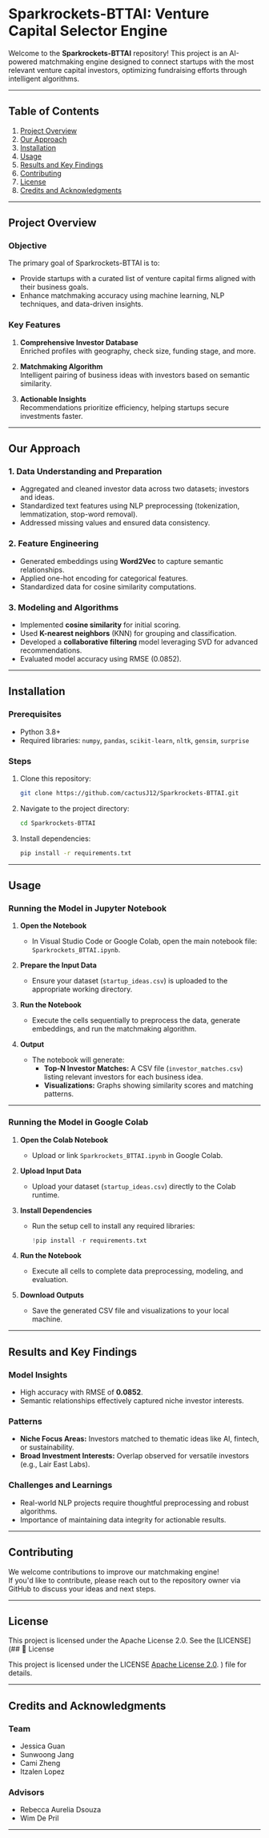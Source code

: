 # Sparkrockets-BTTAI: Venture Capital Selector Engine

Welcome to the **Sparkrockets-BTTAI** repository! This project is an AI-powered matchmaking engine designed to connect startups with the most relevant venture capital investors, optimizing fundraising efforts through intelligent algorithms.

----------

## **Table of Contents**

1.  [Project Overview](#project-overview)
2.  [Our Approach](#our-approach)
3.  [Installation](#installation)
4.  [Usage](#usage)
5.  [Results and Key Findings](#results-and-key-findings)
6.  [Contributing](#contributing)
7.  [License](#license)
8.  [Credits and Acknowledgments](#credits-and-acknowledgments)

----------

## **Project Overview**

### **Objective**

The primary goal of Sparkrockets-BTTAI is to:

-   Provide startups with a curated list of venture capital firms aligned with their business goals.
-   Enhance matchmaking accuracy using machine learning, NLP techniques, and data-driven insights.

### **Key Features**

1.  **Comprehensive Investor Database**  
    Enriched profiles with geography, check size, funding stage, and more.
    
2.  **Matchmaking Algorithm**  
    Intelligent pairing of business ideas with investors based on semantic similarity.
    
3.  **Actionable Insights**  
    Recommendations prioritize efficiency, helping startups secure investments faster.
    

----------

## **Our Approach**

### **1. Data Understanding and Preparation**

-   Aggregated and cleaned investor data across two datasets; investors and ideas.
-   Standardized text features using NLP preprocessing (tokenization, lemmatization, stop-word removal).
-   Addressed missing values and ensured data consistency.

### **2. Feature Engineering**

-   Generated embeddings using **Word2Vec** to capture semantic relationships.
-   Applied one-hot encoding for categorical features.
-   Standardized data for cosine similarity computations.

### **3. Modeling and Algorithms**

-   Implemented **cosine similarity** for initial scoring.
-   Used **K-nearest neighbors** (KNN) for grouping and classification.
-   Developed a **collaborative filtering** model leveraging SVD for advanced recommendations.
-   Evaluated model accuracy using RMSE (0.0852).

----------

## **Installation**

### Prerequisites

-   Python 3.8+
-   Required libraries: `numpy`, `pandas`, `scikit-learn`, `nltk`, `gensim`, `surprise`

### Steps

1.  Clone this repository:
    
    ```bash
    git clone https://github.com/cactusJ12/Sparkrockets-BTTAI.git
    
    ```
    
2.  Navigate to the project directory:
    
    ```bash
    cd Sparkrockets-BTTAI
    
    ```
    
3.  Install dependencies:
    
    ```bash
    pip install -r requirements.txt
    
    ```

----------

## **Usage**

### Running the Model in Jupyter Notebook

1.  **Open the Notebook**
    
    -   In Visual Studio Code or Google Colab, open the main notebook file: `Sparkrockets_BTTAI.ipynb`.
2.  **Prepare the Input Data**
    
    -   Ensure your dataset (`startup_ideas.csv`) is uploaded to the appropriate working directory.
3.  **Run the Notebook**
    
    -   Execute the cells sequentially to preprocess the data, generate embeddings, and run the matchmaking algorithm.
4.  **Output**
    
    -   The notebook will generate:
        -   **Top-N Investor Matches:** A CSV file (`investor_matches.csv`) listing relevant investors for each business idea.
        -   **Visualizations:** Graphs showing similarity scores and matching patterns.

----------

### Running the Model in Google Colab

1.  **Open the Colab Notebook**
    
    -   Upload or link `Sparkrockets_BTTAI.ipynb` in Google Colab.
2.  **Upload Input Data**
    
    -   Upload your dataset (`startup_ideas.csv`) directly to the Colab runtime.
3.  **Install Dependencies**
    
    -   Run the setup cell to install any required libraries:
        
        ```python
        !pip install -r requirements.txt
        
        ```
        
4.  **Run the Notebook**
    
    -   Execute all cells to complete data preprocessing, modeling, and evaluation.
5.  **Download Outputs**
    
    -   Save the generated CSV file and visualizations to your local machine.

----------

## **Results and Key Findings**

### **Model Insights**

-   High accuracy with RMSE of **0.0852**.
-   Semantic relationships effectively captured niche investor interests.

### **Patterns**

-   **Niche Focus Areas:** Investors matched to thematic ideas like AI, fintech, or sustainability.
-   **Broad Investment Interests:** Overlap observed for versatile investors (e.g., Lair East Labs).

### **Challenges and Learnings**

-   Real-world NLP projects require thoughtful preprocessing and robust algorithms.
-   Importance of maintaining data integrity for actionable results.

----------

## **Contributing**

We welcome contributions to improve our matchmaking engine!  
If you'd like to contribute, please reach out to the repository owner via GitHub to discuss your ideas and next steps.

----------

## **License**

This project is licensed under the Apache License 2.0. See the [LICENSE](## 📝 License

This project is licensed under the LICENSE [Apache License 2.0](https://www.apache.org/licenses/LICENSE-2.0).
) file for details.

----------

## **Credits and Acknowledgments**

### **Team**

-   Jessica Guan
-   Sunwoong Jang
-   Cami Zheng
-   Itzalen Lopez

### **Advisors**

-   Rebecca Aurelia Dsouza
-   Wim De Pril

----------
